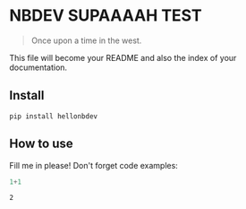 # NBDEV SUPAAAAH TEST
> Once upon a time in the west.


This file will become your README and also the index of your documentation.

## Install

`pip install hellonbdev`

## How to use

Fill me in please! Don't forget code examples:

```python
1+1
```




    2


